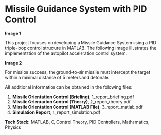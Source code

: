 # Missile Guidance System with PID Control

**Image 1**

This project focuses on developing a Missile Guidance System using a PID triple-loop control structure in MATLAB. The following image illustrates the implementation of the autopilot acceleration control system.

**Image 2**

For mission success, the ground-to-air missile must intercept the target within a minimal distance of 5 meters and detonate.

All additional information can be obtained in the following files:

1. **Missile Orientation Control (Briefing)**, 1_report_briefing.pdf
2. **Missile Orientation Control (Theory)**, 2_report_theory.pdf
3. **Missile Orientation Control (MATLAB File)**, 3_report_matlab.pdf
4. **Simulation Report**, 4_report_simulation.pdf

**Tech Stack:** MATLAB, C, Control Theory, PID Controllers, Mathematics, Physics
